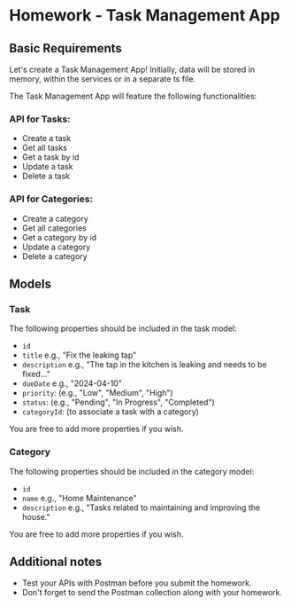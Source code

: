 # Homework - Task Management App

## Basic Requirements

Let's create a Task Management App! Initially, data will be stored in memory, within the services or in a separate ts file.

The Task Management App will feature the following functionalities:

### API for Tasks:

- Create a task
- Get all tasks
- Get a task by id
- Update a task
- Delete a task

### API for Categories:

- Create a category
- Get all categories
- Get a category by id
- Update a category
- Delete a category

## Models

### Task

The following properties should be included in the task model:

- `id`
- `title` e.g., "Fix the leaking tap"
- `description` e.g., "The tap in the kitchen is leaking and needs to be fixed..."
- `dueDate` e.g., "2024-04-10"
- `priority`: (e.g., "Low", "Medium", "High")
- `status`: (e.g., "Pending", "In Progress", "Completed")
- `categoryId`: (to associate a task with a category)

You are free to add more properties if you wish.

### Category

The following properties should be included in the category model:

- `id`
- `name` e.g., "Home Maintenance"
- `description` e.g., "Tasks related to maintaining and improving the house."

You are free to add more properties if you wish.

## Additional notes

- Test your APIs with Postman before you submit the homework.
- Don't forget to send the Postman collection along with your homework.

